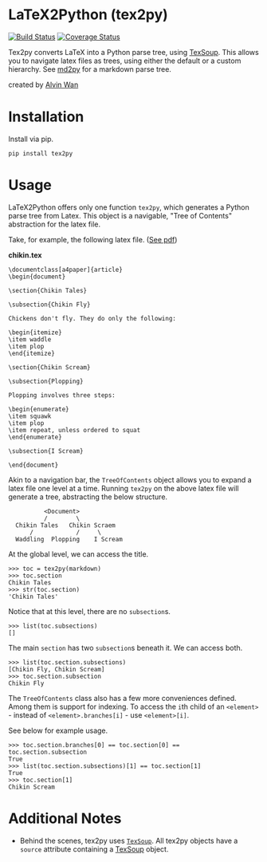 # LaTeX2Python (tex2py)

[![Build Status](https://travis-ci.org/alvinwan/tex2py.svg?branch=master)](https://travis-ci.org/alvinwan/tex2py)
[![Coverage Status](https://coveralls.io/repos/github/alvinwan/tex2py/badge.svg?branch=master)](https://coveralls.io/github/alvinwan/tex2py?branch=master)

Tex2py converts LaTeX into a Python parse tree, using [TexSoup](http://github.com/alvinwan/texsoup). This allows you to
navigate latex files as trees, using either the default or a custom hierarchy. See [md2py](https://github.com/alvinwan/md2py) for a markdown parse tree.

created by [Alvin Wan](http://alvinwan.com)

# Installation

Install via pip.

```
pip install tex2py
```

# Usage

LaTeX2Python offers only one function `tex2py`, which generates a Python
parse tree from Latex. This object is a navigable, "Tree of Contents"
abstraction for the latex file.

Take, for example, the following latex file. ([See pdf](https://github.com/alvinwan/tex2py/blob/master/tests/samples/chikin.pdf))

**chikin.tex**

```
\documentclass[a4paper]{article}
\begin{document}

\section{Chikin Tales}

\subsection{Chikin Fly}

Chickens don't fly. They do only the following:

\begin{itemize}
\item waddle
\item plop
\end{itemize}

\section{Chikin Scream}

\subsection{Plopping}

Plopping involves three steps:

\begin{enumerate}
\item squawk
\item plop
\item repeat, unless ordered to squat
\end{enumerate}

\subsection{I Scream}

\end{document}
```

Akin to a navigation bar, the `TreeOfContents` object allows you to expand a
latex file one level at a time. Running `tex2py` on the above latex file
will generate a tree, abstracting the below structure.

```
          <Document>
          /        \
  Chikin Tales   Chikin Scraem
      /            /     \
  Waddling  Plopping    I Scream
```

At the global level, we can access the title.

```
>>> toc = tex2py(markdown)
>>> toc.section
Chikin Tales
>>> str(toc.section)
'Chikin Tales'
```

Notice that at this level, there are no `subsection`s.

```
>>> list(toc.subsections)
[]
```

The main `section` has two `subsection`s beneath it. We can access both.

```
>>> list(toc.section.subsections)
[Chikin Fly, Chikin Scream]
>>> toc.section.subsection
Chikin Fly
```

The `TreeOfContents` class also has a few more conveniences defined. Among them
is support for indexing. To access the `i`th child of an `<element>` - instead of `<element>.branches[i]` - use `<element>[i]`.

See below for example usage.

```
>>> toc.section.branches[0] == toc.section[0] == toc.section.subsection
True
>>> list(toc.section.subsections)[1] == toc.section[1]
True
>>> toc.section[1]
Chikin Scream
```

# Additional Notes

- Behind the scenes, tex2py uses [`TexSoup`](https://github.com/alvinwan/TexSoup). All tex2py objects have a
`source` attribute containing a [TexSoup](https://github.com/alvinwan/TexSoup) object.
